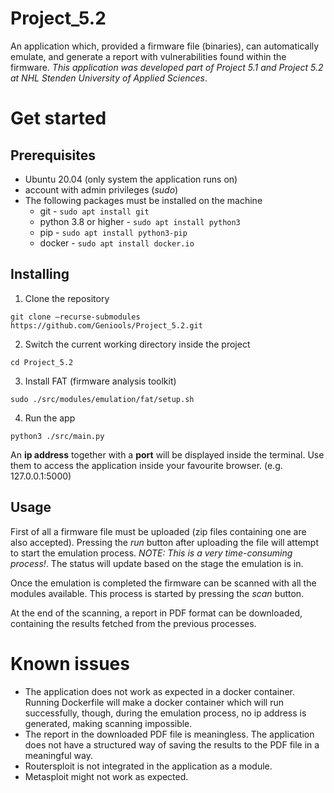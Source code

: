 # Project_5.2

An application which, provided a firmware file (binaries), can automatically emulate, and generate a report with
vulnerabilities found within the firmware.
*This application was developed part of Project 5.1 and Project 5.2 at NHL Stenden University of Applied Sciences*.

# Get started

## Prerequisites

- Ubuntu 20.04 (only system the application runs on)
- account with admin privileges (*sudo*)
- The following packages must be installed on the machine
    - git - ``sudo apt install git``
    - python 3.8 or higher - ``sudo apt install python3``
    - pip - ``sudo apt install python3-pip``
    - docker - ``sudo apt install docker.io``

## Installing

1. Clone the repository

```git clone –recurse-submodules https://github.com/Geniools/Project_5.2.git```

2. Switch the current working directory inside the project

``cd Project_5.2``

3. Install FAT (firmware analysis toolkit)

``sudo ./src/modules/emulation/fat/setup.sh``

4. Run the app

``python3 ./src/main.py``

An **ip address** together with a **port** will be displayed inside the terminal. Use them to access the application
inside
your favourite browser. (e.g. 127.0.0.1:5000)

## Usage

First of all a firmware file must be uploaded (zip files containing one are also accepted).
Pressing the *run* button after uploading the file will attempt to start the emulation process.
*NOTE: This is a very time-consuming process!*. The status will update based on the stage the emulation is in.

Once the emulation is completed the firmware can be scanned with all the modules available. This process is
started by pressing the *scan* button.

At the end of the scanning, a report in PDF format can be downloaded, containing the results fetched from
the previous processes.

# Known issues

- The application does not work as expected in a docker container. Running Dockerfile will make a docker container
  which will run successfully, though, during the emulation process, no ip address is generated, making scanning
  impossible.
- The report in the downloaded PDF file is meaningless. The application does not have a structured way of
  saving the results to the PDF file in a meaningful way.
- Routersploit is not integrated in the application as a module.
- Metasploit might not work as expected.


